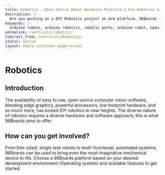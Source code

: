 ```yaml
---
title: Robotics - Open Source Robot Hardware Platform & Arm Robotics Community
description: |-
  Are you working on a DIY Robotics project on Arm platform. 96Boards is open hardware platform  that can help you build robotic project using robotic sensors, controls, motors, servos etc. Robot community is here to help you build you next big project
keywords: |-
  arduino robots, arduino robotics, robotic parts, arduino robot, open source robotics, arduino robot motor control, robotic sensors, robotics motors, robotics hobby, robot servos, open source robot platform, robot arm, robotic arm kit, robotics projects, diy robots, how to create a robot, control robot arm
permalink: /verticals/robotics/
redirect_from: /verticals/Robotics/
status: active
layout: empty-container-page-no-nav
---
```


# Robotics

## Introduction

The availability of easy to use, open source computer vision software, bleeding edge graphics,
powerful processors, low footprint hardware, and so much more, has kicked DIY robotics to new
heights. The diverse nature of robotics requires a diverse hardware and software approach, this is
what 96Boards aims to offer.


## How can you get involved?

From bite-sized, single task robots to multi-functional, automated systems, 96Boards can be used to
bring even the most imaginative mechanical device to life. Choose a 96Boards platform based on your
desired development environment (Operating system) and available features to get started.
